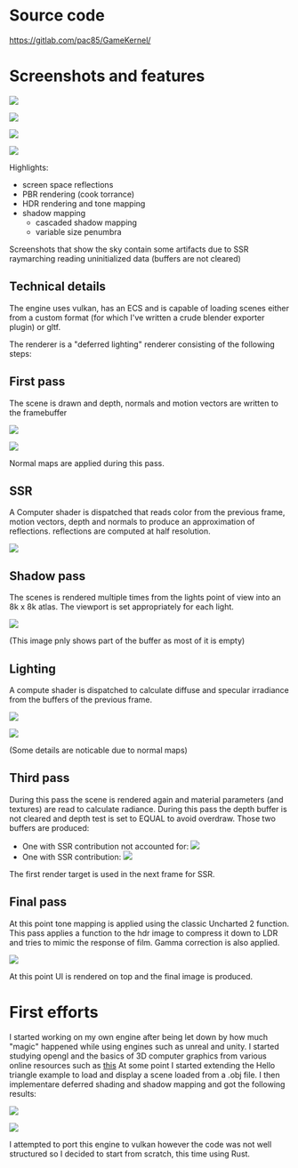 # Source code 
https://gitlab.com/pac85/GameKernel/

 # Screenshots and features

![](https://cdn.discordapp.com/attachments/177443107355230209/784192703013453824/Screenshot_20201203_235429.png)

![](https://cdn.discordapp.com/attachments/177443107355230209/784192707710812190/Screenshot_20201203_235555.png)

![](https://cdn.discordapp.com/attachments/177443107355230209/784192707160571944/Screenshot_20201203_235454.png)

![](https://cdn.discordapp.com/attachments/177443107355230209/784192711796195368/Screenshot_20201203_235630.png)

Highlights:

- screen space reflections
- PBR rendering (cook torrance)
- HDR rendering and tone mapping
- shadow mapping 
    - cascaded shadow mapping
    - variable size penumbra 

Screenshots that show the sky contain some artifacts due to SSR raymarching
reading uninitialized data (buffers are not cleared) 

## Technical details 

The engine uses vulkan, has an ECS and is capable of loading scenes either from
a custom format (for which I've written a crude blender exporter plugin) or
gltf.

The renderer is a "deferred lighting" renderer consisting of the following steps:

## First pass

The scene is drawn and depth, normals and motion vectors are written to the
framebuffer

![](https://cdn.discordapp.com/attachments/177443107355230209/784197372611395614/Screenshot_20201204_001614.png)

![](https://cdn.discordapp.com/attachments/177443107355230209/784197373924212776/Screenshot_20201204_001626.png)

Normal maps are applied during this pass.

##  SSR

A Computer shader is dispatched that reads color from the previous frame, 
motion vectors, depth and normals to produce an approximation of reflections.
reflections are computed at half resolution.

![](https://cdn.discordapp.com/attachments/177443107355230209/784197394996396032/Screenshot_20201204_001851.png) 

## Shadow pass

The scenes is rendered multiple times from the lights point of view into an 8k x 8k atlas. The viewport is set appropriately for each light.

![](https://cdn.discordapp.com/attachments/177443107355230209/784197378180644904/Screenshot_20201204_001703.png)

(This image pnly shows part of the buffer as most of it is empty)

## Lighting

A compute shader is dispatched to calculate diffuse and specular irradiance from
the buffers of the previous frame.

![](https://cdn.discordapp.com/attachments/177443107355230209/784197381851578378/Screenshot_20201204_001724.png)

![](https://cdn.discordapp.com/attachments/177443107355230209/784197383558004767/Screenshot_20201204_001737.png)

(Some details are noticable due to normal maps)

## Third pass

During this pass the scene is rendered again and material parameters (and textures) are read to calculate radiance. During this pass the depth buffer is not cleared and depth test is set to EQUAL to avoid overdraw. Those two buffers are produced:

- One with SSR contribution not accounted for: ![](https://cdn.discordapp.com/attachments/177443107355230209/784197387916279828/Screenshot_20201204_001816.png)
- One with SSR contribution:
![](https://cdn.discordapp.com/attachments/177443107355230209/784197389900054528/Screenshot_20201204_001828.png)

The first render target is used in the next frame for SSR.
 
## Final pass

At this point tone mapping is applied using the classic Uncharted 2 function.
This pass applies a function to the hdr image to compress it down to LDR and
tries to mimic the response of film. Gamma correction is also applied.

![](https://cdn.discordapp.com/attachments/177443107355230209/784197402675511326/Screenshot_20201204_001909.png)

At this point UI is rendered on top and the final image is produced.

# First efforts 

I started working on my own engine after being let down by how much "magic"
happened while using engines such as unreal and unity. I started studying opengl
and the basics of 3D computer graphics from various online resources such as
[this](https://web.archive.org/web/20150225192601/http://www.arcsynthesis.org/gltut/)
At some point I started extending the Hello triangle example to load and display
a scene loaded from a .obj file. I then implementare deferred shading and shadow
mapping and got the following results:


![](https://cdn.discordapp.com/attachments/177443107355230209/784204414458003487/Screenshot_20201204_004714.png)

![](https://cdn.discordapp.com/attachments/177443107355230209/784204414080122920/Screenshot_20201204_004646.png)

I attempted to port this engine to vulkan however the code was not well
structured so I decided to start from scratch, this time using Rust.
